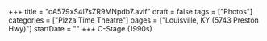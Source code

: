 +++
title = "oA579xS4l7sZR9MNpdb7.avif"
draft = false
tags = ["Photos"]
categories = ["Pizza Time Theatre"]
pages = ["Louisville, KY (5743 Preston Hwy)"]
startDate = ""
+++
C-Stage (1990s)
